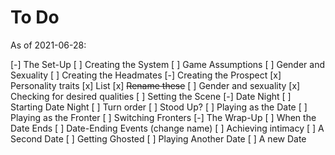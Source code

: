 # To Do

As of 2021-06-28:

[-] The Set-Up
  [ ] Creating the System
    [ ] Game Assumptions
    [ ] Gender and Sexuality
  [ ] Creating the Headmates
  [-] Creating the Prospect
    [x] Personality traits
      [x] List
      [x] ~~Rename these~~
    [ ] Gender and sexuality
    [x] Checking for desired qualities
  [ ] Setting the Scene
[-] Date Night
  [ ] Starting Date Night
  [ ] Turn order
  [ ] Stood Up?
  [ ] Playing as the Date
  [ ] Playing as the Fronter
    [ ] Switching Fronters
[-] The Wrap-Up
  [ ] When the Date Ends
    [ ] Date-Ending Events (change name)
    [ ] Achieving intimacy
    [ ] A Second Date
    [ ] Getting Ghosted
  [ ] Playing Another Date
    [ ] A new Date
